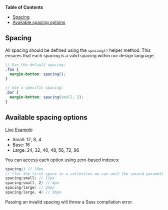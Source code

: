 <!-- START doctoc generated TOC please keep comment here to allow auto update -->
<!-- DON'T EDIT THIS SECTION, INSTEAD RE-RUN doctoc TO UPDATE -->
**Table of Contents**

- [Spacing](#spacing)
- [Available spacing options](#available-spacing-options)

<!-- END doctoc generated TOC please keep comment here to allow auto update -->

## Spacing

All spacing should be defined using the `spacing()` helper method. This ensures that each spacing
is a valid spacing within our design language.

```scss
// Use the default spacing:
.foo {
  margin-bottom: spacing();
}

// Use a specific spacing:
.bar {
  margin-bottom: spacing(small, 2);
}
```

## Available spacing options

[Live Example][demo]

- Small: 12, 8, 4
- Base: 16
- Large: 24, 32, 40, 48, 56, 72, 96

You can access each option using zero-based indexes:

```scss
spacing() // 16px
// (for the first space in a collection we can omit the second parameter)
spacing(small) // 12px
spacing(small, 2) // 4px
spacing(large) // 24px
spacing(large, 4) // 56px
```

Passing an invalid spacing will throw a Sass compilation error.


<!-- Links -->
[demo]: https://getterminus.github.io/ui-demos-release/components/spacing-styles
